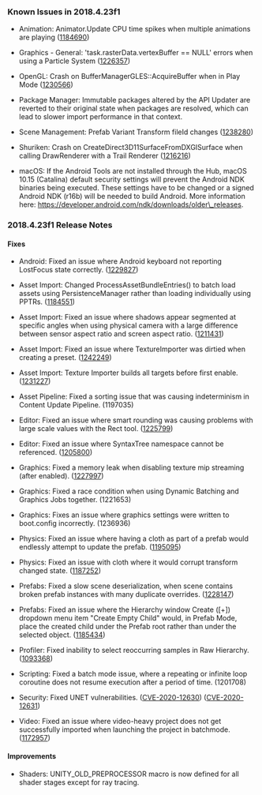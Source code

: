 ### Known Issues in 2018.4.23f1

*   Animation: Animator.Update CPU time spikes when multiple animations are playing ([1184690](https://issuetracker.unity3d.com/issues/animator-dot-update-cpu-time-spikes-when-multiple-animations-are-playing))
    
*   Graphics - General: 'task.rasterData.vertexBuffer == NULL' errors when using a Particle System ([1226357](https://issuetracker.unity3d.com/issues/task-dot-rasterdata-dot-vertexbuffer-equals-equals-null-errors-when-using-a-particle-system))
    
*   OpenGL: Crash on BufferManagerGLES::AcquireBuffer when in Play Mode ([1230566](https://issuetracker.unity3d.com/issues/opengl-crash-on-buffermanagergles-acquirebuffer-when-in-play-mode))
    
*   Package Manager: Immutable packages altered by the API Updater are reverted to their original state when packages are resolved, which can lead to slower import performance in that context.
    
*   Scene Management: Prefab Variant Transform fileId changes ([1238280](https://issuetracker.unity3d.com/issues/prefab-variant-transform-fileid-changes))
    
*   Shuriken: Crash on CreateDirect3D11SurfaceFromDXGISurface when calling DrawRenderer with a Trail Renderer ([1216216](https://issuetracker.unity3d.com/issues/crash-on-createdirect3d11surfacefromdxgisurface-when-calling-drawrenderer-with-a-trail-renderer))
    
*   macOS: If the Android Tools are not installed through the Hub, macOS 10.15 (Catalina) default security settings will prevent the Android NDK binaries being executed. These settings have to be changed or a signed Android NDK (r16b) will be needed to build Android. More information here: https://developer.android.com/ndk/downloads/older\_releases.
    

### 2018.4.23f1 Release Notes

#### Fixes

*   Android: Fixed an issue where Android keyboard not reporting LostFocus state correctly. ([1229827](https://issuetracker.unity3d.com/issues/touching-outside-the-android-touch-keyboard-does-not-change-the-touchscreenkeyboard-status-to-done-or-canceled))
    
*   Asset Import: Changed ProcessAssetBundleEntries() to batch load assets using PersistenceManager rather than loading individually using PPTRs. ([1184551](https://issuetracker.unity3d.com/issues/loadallassets-does-not-work-the-same-way-as-its-async-version-loadallassetsasync-and-performs-a-lot-slower))
    
*   Asset Import: Fixed an issue where shadows appear segmented at specific angles when using physical camera with a large difference between sensor aspect ratio and screen aspect ratio. ([1211431](https://issuetracker.unity3d.com/issues/shadows-appear-segmented-in-the-game-view-when-using-link-fov-to-physical-camera))
    
*   Asset Import: Fixed an issue where TextureImporter was dirtied when creating a preset. ([1242249](https://issuetracker.unity3d.com/issues/creating-a-textureimporter-preset-dirties-the-image-that-was-used-to-create-the-textureimporter))
    
*   Asset Import: Texture Importer builds all targets before first enable. ([1231227](https://issuetracker.unity3d.com/issues/preset-files-for-assets-with-platform-settings-get-modified-when-first-selected))
    
*   Asset Pipeline: Fixed a sorting issue that was causing indeterminism in Content Update Pipeline. (1197035)
    
*   Editor: Fixed an issue where smart rounding was causing problems with large scale values with the Rect tool. ([1225799](https://issuetracker.unity3d.com/issues/rect-tool-behaves-incorrectly-when-used-on-object-that-are-massively-scaled))
    
*   Editor: Fixed an issue where SyntaxTree namespace cannot be referenced. ([1205800](https://issuetracker.unity3d.com/issues/visual-studio-syntaxtree-namespace-cannot-be-referenced-when-using-2018-dot-4-14f1-and-above))
    
*   Graphics: Fixed a memory leak when disabling texture mip streaming (after enabled). ([1227997](https://issuetracker.unity3d.com/issues/ios-texture-dot-currenttexturememory-value-does-not-update-and-a-memory-leak-occurs-when-enabling-and-disabling-texture-streaming))
    
*   Graphics: Fixed a race condition when using Dynamic Batching and Graphics Jobs together. (1221653)
    
*   Graphics: Fixes an issue where graphics settings were written to boot.config incorrectly. (1236936)
    
*   Physics: Fixed an issue where having a cloth as part of a prefab would endlessly attempt to update the prefab. ([1195095](https://issuetracker.unity3d.com/issues/prefab-is-in-an-endless-save-loop-when-a-prefab-with-cloth-component-is-selected))
    
*   Physics: Fixed an issue with cloth where it would corrupt transform changed state. ([1187252](https://issuetracker.unity3d.com/issues/skinned-mesh-renderer-bound-gizmos-are-offset-slash-rotated-cloth-mesh-is-distorted-saving-prefab-results-in-cloth-mesh-flicker))
    
*   Prefabs: Fixed a slow scene deserialization, when scene contains broken prefab instances with many duplicate overrides. ([1228147](https://issuetracker.unity3d.com/issues/unity-editor-freezes-slash-crashes-when-opening-a-specific-scene))
    
*   Prefabs: Fixed an issue where the Hierarchy window Create (\[+\]) dropdown menu item "Create Empty Child" would, in Prefab Mode, place the created child under the Prefab root rather than under the selected object. ([1185434](https://issuetracker.unity3d.com/issues/an-object-created-via-create-empty-child-of-hierarchy-panel-in-prefab-mode-is-always-a-child-of-the-main-prefab))
    
*   Profiler: Fixed inability to select reoccurring samples in Raw Hierarchy. ([1093368](https://issuetracker.unity3d.com/issues/navigating-the-profilers-raw-hierarchy-skips-duplicate-objects-or-gets-stuck))
    
*   Scripting: Fixed a batch mode issue, where a repeating or infinite loop coroutine does not resume execution after a period of time. (1201708)
    
*   Security: Fixed UNET vulnerabilities. ([CVE-2020-12630](/security/UNITY-SEC-2143)) ([CVE-2020-12631](/security/UNITY-SEC-2143))
    
*   Video: Fixed an issue where video-heavy project does not get successfully imported when launching the project in batchmode. ([1172957](https://issuetracker.unity3d.com/issues/mac-video-heavy-project-does-not-get-successfully-imported-when-launching-the-project-in-batchmode))
    

#### Improvements

*   Shaders: UNITY\_OLD\_PREPROCESSOR macro is now defined for all shader stages except for ray tracing.